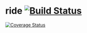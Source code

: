 # ride [![Build Status](https://travis-ci.org/roxyrobert/ride.svg?branch=endpoints)](https://travis-ci.org/roxyrobert/ride)
[![Coverage Status](https://coveralls.io/repos/github/roxyrobert/ride/badge.svg?branch=master)](https://coveralls.io/github/roxyrobert/ride?branch=endpoints2)